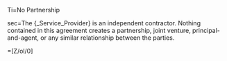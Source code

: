 Ti=No Partnership

sec=The {_Service_Provider} is an independent contractor. Nothing contained in this agreement creates a partnership, joint venture, principal-and-agent, or any similar relationship between the parties.

=[Z/ol/0]
